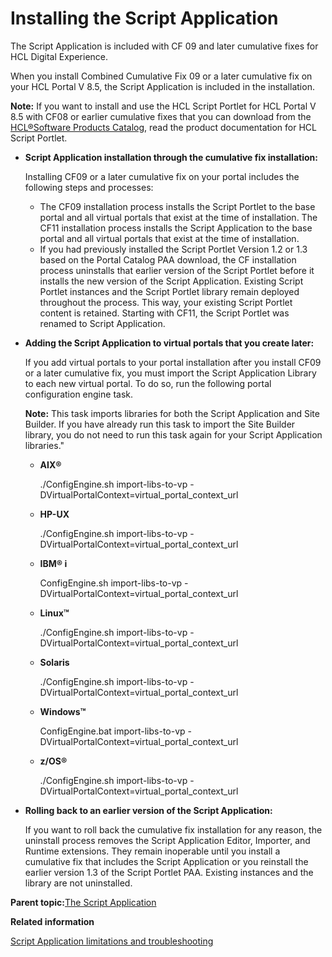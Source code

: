 # Installing the Script Application

The Script Application is included with CF 09 and later cumulative fixes for HCL Digital Experience.

When you install Combined Cumulative Fix 09 or a later cumulative fix on your HCL Portal V 8.5, the Script Application is included in the installation.

**Note:** If you want to install and use the HCL Script Portlet for HCL Portal V 8.5 with CF08 or earlier cumulative fixes that you can download from the [HCL®Software Products Catalog](https://www.hcltechsw.com/products), read the product documentation for HCL Script Portlet.

-   **Script Application installation through the cumulative fix installation:**

    Installing CF09 or a later cumulative fix on your portal includes the following steps and processes:

    -   The CF09 installation process installs the Script Portlet to the base portal and all virtual portals that exist at the time of installation. The CF11 installation process installs the Script Application to the base portal and all virtual portals that exist at the time of installation.
    -   If you had previously installed the Script Portlet Version 1.2 or 1.3 based on the Portal Catalog PAA download, the CF installation process uninstalls that earlier version of the Script Portlet before it installs the new version of the Script Application. Existing Script Portlet instances and the Script Portlet library remain deployed throughout the process. This way, your existing Script Portlet content is retained. Starting with CF11, the Script Portlet was renamed to Script Application.
-   **Adding the Script Application to virtual portals that you create later:**

    If you add virtual portals to your portal installation after you install CF09 or a later cumulative fix, you must import the Script Application Library to each new virtual portal. To do so, run the following portal configuration engine task.

    **Note:** This task imports libraries for both the Script Application and Site Builder. If you have already run this task to import the Site Builder library, you do not need to run this task again for your Script Application libraries."

    -   **AIX®**

        ./ConfigEngine.sh import-libs-to-vp -DVirtualPortalContext=virtual\_portal\_context\_url

    -   **HP-UX**

        ./ConfigEngine.sh import-libs-to-vp -DVirtualPortalContext=virtual\_portal\_context\_url

    -   **IBM® i**

        ConfigEngine.sh import-libs-to-vp -DVirtualPortalContext=virtual\_portal\_context\_url

    -   **Linux™**

        ./ConfigEngine.sh import-libs-to-vp -DVirtualPortalContext=virtual\_portal\_context\_url

    -   **Solaris**

        ./ConfigEngine.sh import-libs-to-vp -DVirtualPortalContext=virtual\_portal\_context\_url

    -   **Windows™**

        ConfigEngine.bat import-libs-to-vp -DVirtualPortalContext=virtual\_portal\_context\_url

    -   **z/OS®**

        ./ConfigEngine.sh import-libs-to-vp -DVirtualPortalContext=virtual\_portal\_context\_url

-   **Rolling back to an earlier version of the Script Application:**

    If you want to roll back the cumulative fix installation for any reason, the uninstall process removes the Script Application Editor, Importer, and Runtime extensions. They remain inoperable until you install a cumulative fix that includes the Script Application or you reinstall the earlier version 1.3 of the Script Portlet PAA. Existing instances and the library are not uninstalled.


**Parent topic:**[The Script Application](../script-portlet/script_portlet.md)

**Related information**  


[Script Application limitations and troubleshooting](../script-portlet/ts_preview.md)

